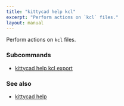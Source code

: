 ```yaml
---
title: "kittycad help kcl"
excerpt: "Perform actions on `kcl` files."
layout: manual
---
```


Perform actions on `kcl` files.

### Subcommands

* [kittycad help kcl export](./kittycad_help_kcl_export)

### See also

* [kittycad help](./kittycad_help)